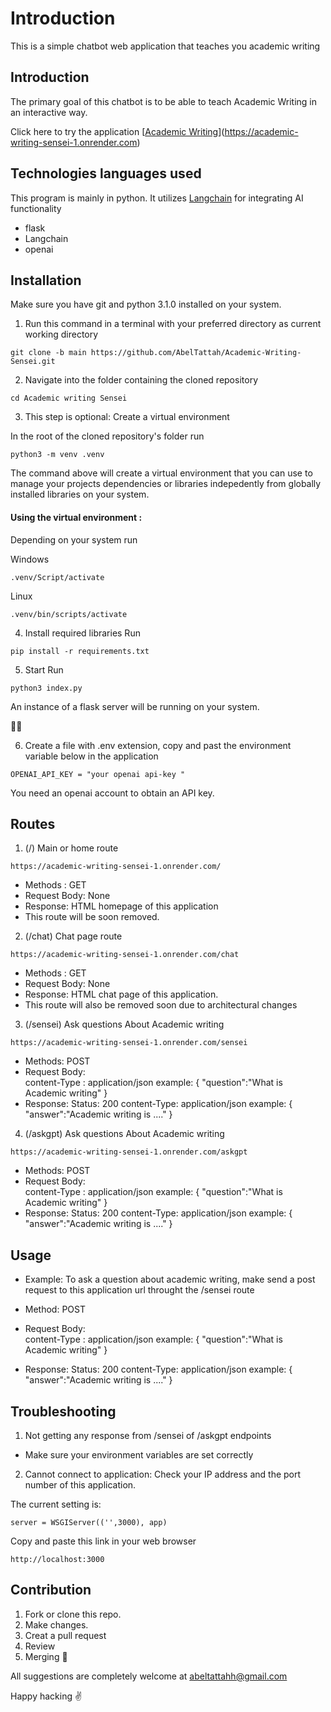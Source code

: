 # Introduction

This is a simple chatbot web application that teaches you academic writing

## Introduction

The primary goal of this chatbot is to be able to teach Academic 
Writing in an interactive way.

Click here to try the application [[Academic Writing](http://aca.acasensei.online/)](https://academic-writing-sensei-1.onrender.com)

## Technologies languages used

This program is mainly in python.
It utilizes [Langchain](https://python.langchain.com/docs/get_started/introduction/) for integrating AI functionality

- flask
- Langchain
- openai

## Installation
Make sure you have git and python 3.1.0 installed on your system.

1. Run this command in a terminal with your preferred directory as current working directory

```
git clone -b main https://github.com/AbelTattah/Academic-Writing-Sensei.git
```

2. Navigate into the folder containing the cloned repository 

```
cd Academic writing Sensei
```

3. This step is optional: Create a virtual environment

In the root of the cloned repository's folder run

```
python3 -m venv .venv
```
The command above will create a virtual environment that you can use to manage your projects
dependencies or libraries indepedently from globally installed libraries on your system.

#### Using the virtual environment :
Depending on your system run

Windows
```
.venv/Script/activate
```

Linux
```
.venv/bin/scripts/activate
```

4. Install required libraries
Run 

```
pip install -r requirements.txt
```

5. Start
Run

```
python3 index.py
```

An instance of a flask server will be running on your system.

🎉🎉

6. Create a file with .env extension, copy and past the environment variable below in 
the application

```
OPENAI_API_KEY = "your openai api-key "
```

You need an openai account to obtain an API key.

## Routes

1. (/)  Main or home route
```
https://academic-writing-sensei-1.onrender.com/
```
- Methods : GET
- Request Body: None
- Response: HTML homepage of this application
- This route will be soon removed.

2. (/chat)  Chat page route
```
https://academic-writing-sensei-1.onrender.com/chat
```
- Methods : GET
- Request Body: None
- Response: HTML chat page of this application.
- This route will also be removed soon due to architectural changes

3. (/sensei) Ask questions About Academic writing
```
https://academic-writing-sensei-1.onrender.com/sensei
```
- Methods: POST
- Request Body:  
            content-Type : application/json
            example: {
                "question":"What is Academic writing"
            }
- Response: 
            Status: 200
            content-Type: application/json
            example: {
                "answer":"Academic writing is ...."
            }

4. (/askgpt) Ask questions About Academic writing
```
https://academic-writing-sensei-1.onrender.com/askgpt
```
- Methods: POST
- Request Body:  
            content-Type : application/json
            example: {
                "question":"What is Academic writing"
            }
- Response: 
            Status: 200
            content-Type: application/json
            example: {
                "answer":"Academic writing is ...."
            }

## Usage

- Example:
To ask a question about academic writing,
make send a post request to this application url throught the /sensei route

- Method: POST
- Request Body:  
            content-Type : application/json
            example: {
                "question":"What is Academic writing"
            }
- Response: 
            Status: 200
            content-Type: application/json
            example: {
                "answer":"Academic writing is ...."
            }


## Troubleshooting

1. Not getting any response from /sensei of /askgpt endpoints
- Make sure your environment variables are set correctly



2. Cannot connect to application:
Check your IP address and the port number of this application.

The current setting is:
```
server = WSGIServer(('',3000), app)
```

Copy and paste this link in your web browser

```
http://localhost:3000
```


## Contribution

1. Fork or clone this repo.
2. Make changes.
3. Creat a pull request
4. Review
5. Merging 🎉


All suggestions are completely welcome at abeltattahh@gmail.com

Happy hacking ✌



